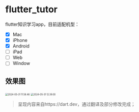 # flutter_tutor
flutter知识学习app，目前适配机型：

- [x] Mac
- [x] iPhone 
- [x] Android
- [ ] iPad
- [ ] Web
- [ ] Window

##  效果图

<img src="https://p.ipic.vip/n16vqg.gif" alt="2024-05-31 11.58.46" style="zoom:50%;" />

<img src="/Users/newuser/Desktop/2024-05-31 12.39.00.gif" alt="2024-05-31 12.39.00" style="zoom:50%;" />

>  呈现内容来自https://dart.dev，通过翻译及部分修改完成；
